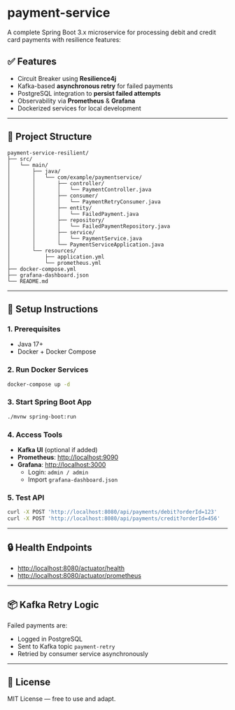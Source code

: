 # payment-service

A complete Spring Boot 3.x microservice for processing debit and credit card payments with resilience features:

## ✅ Features
- Circuit Breaker using **Resilience4j**
- Kafka-based **asynchronous retry** for failed payments
- PostgreSQL integration to **persist failed attempts**
- Observability via **Prometheus** & **Grafana**
- Dockerized services for local development

---

## 📁 Project Structure

```
payment-service-resilient/
├── src/
│   └── main/
│       ├── java/
│       │   └── com/example/paymentservice/
│       │       ├── controller/
│       │       │   └── PaymentController.java
│       │       ├── consumer/
│       │       │   └── PaymentRetryConsumer.java
│       │       ├── entity/
│       │       │   └── FailedPayment.java
│       │       ├── repository/
│       │       │   └── FailedPaymentRepository.java
│       │       ├── service/
│       │       │   └── PaymentService.java
│       │       └── PaymentServiceApplication.java
│       └── resources/
│           ├── application.yml
│           └── prometheus.yml
├── docker-compose.yml
├── grafana-dashboard.json
└── README.md
```

---

## 🚀 Setup Instructions

### 1. Prerequisites
- Java 17+
- Docker + Docker Compose

### 2. Run Docker Services
```bash
docker-compose up -d
```

### 3. Start Spring Boot App
```bash
./mvnw spring-boot:run
```

### 4. Access Tools
- **Kafka UI** (optional if added)
- **Prometheus**: [http://localhost:9090](http://localhost:9090)
- **Grafana**: [http://localhost:3000](http://localhost:3000)
  - Login: `admin / admin`
  - Import `grafana-dashboard.json`

### 5. Test API
```bash
curl -X POST 'http://localhost:8080/api/payments/debit?orderId=123'
curl -X POST 'http://localhost:8080/api/payments/credit?orderId=456'
```

---

## 🔒 Health Endpoints
- [http://localhost:8080/actuator/health](http://localhost:8080/actuator/health)
- [http://localhost:8080/actuator/prometheus](http://localhost:8080/actuator/prometheus)

---

## 📦 Kafka Retry Logic
Failed payments are:
- Logged in PostgreSQL
- Sent to Kafka topic `payment-retry`
- Retried by consumer service asynchronously

---

## 📄 License
MIT License — free to use and adapt.
